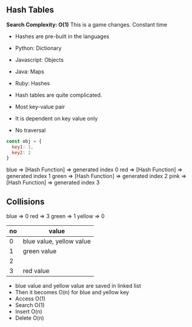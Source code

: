 ## Hash Tables

**Search Complexity: O(1)**
This is a game changes.
Constant time


* Hashes are pre-built in the languages
* Python: Dictionary
* Javascript: Objects
* Java: Maps
* Ruby: Hashes


* Hash tables are quite complicated.
* Most key-value pair
* It is dependent on key value only
* No traversal

```javascript
const obj = {
  key1: 1,
  key2: 2
}
```

blue => [Hash Function] => generated index 0
red => [Hash Function] => generated index 1
green => [Hash Function] => generated index 2
pink => [Hash Function] => generated index 3

## Collisions

blue => 0
red => 3
green => 1
yellow => 0

| no | value |
| -- | -- |
| 0 | blue value, yellow value
| 1 | green value
| 2 |
| 3 | red value

* blue value and yellow value are saved in linked list
* Then it becomes O(n) for blue and yellow key
* Access O(1)
* Search O(1)
* Insert O(n)
* Delete O(n)